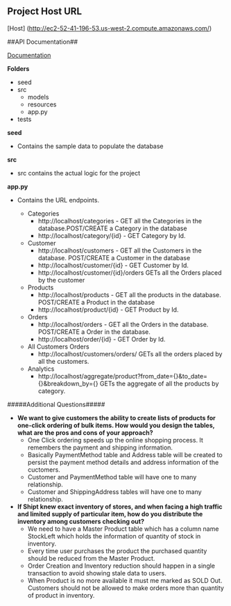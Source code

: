 ## Project Host URL ##
[Host] (http://ec2-52-41-196-53.us-west-2.compute.amazonaws.com/)

##API Documentation##

[Documentation](https://documenter.getpostman.com/view/1637657/shipttakehomeproject/7LkgPTD)

**Folders**
- seed
- src
  - models
  - resources
  - app.py
- tests

**seed**
- Contains the sample data to populate the database

**src**
- src contains the actual logic for the project

**app.py**
- Contains the URL endpoints.

  - Categories
    - http://localhost/categories - GET all the Categories in the database.POST/CREATE a Category in the database
    - http://localhost/category/{id} - GET Category by Id.
  - Customer
    - http://localhost/customers - GET all the Customers in the database. POST/CREATE a Customer in the database
    - http://localhost/customer/{id} - GET Customer by Id.
    - http://localhost/customer/{id}/orders GETs all the Orders placed by the customer
  - Products
    - http://localhost/products - GET all the products in the database. POST/CREATE a Product in the database
    - http://localhost/product/{id} - GET Product by Id.
  - Orders
    - http://localhost/orders - GET all the Orders in the database. POST/CREATE a Order in the database.
    - http://localhost/order/{id} - GET Order by Id.
  - All Customers Orders
    - http://localhost/customers/orders/ GETs all the orders placed by all the customers.
  - Analytics
    - http://localhost/aggregate/product?from_date={}&to_date={}&breakdown_by={} GETs the aggregate of all the products by category.

#####Additional Questions#####
- **We want to give customers the ability to create lists of products for one-click ordering of bulk items. How would you design the tables, what are the pros and cons of your approach?**
  - One Click ordering speeds up the online shopping process. It remembers the payment and shipping information.
  - Basically PaymentMethod table and Address table will be created to persist the payment method details and address information of the cuctomers.
  - Customer and PaymentMethod table will have one to many relationship.
  - Customer and ShippingAddress tables will have one to many relationship.
- **If Shipt knew exact inventory of stores, and when facing a high traffic and limited supply of particular item, how do you distribute the inventory among customers checking out?**
  - We need to have a Master Product table which has a column name StockLeft which holds the information of quantity of stock in inventory.
  - Every time user purchases the product the purchased quantity should be reduced from the Master Product.
  - Order Creation and Inventory reduction should happen in a single transaction to avoid showing stale data to users.
  - When Product is no more available it must me marked as SOLD Out. Customers should not be allowed to make orders more than quantity of product in inventory.

